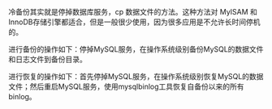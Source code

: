 

冷备份其实就是停掉数据库服务，cp 数据文件的方法。这种方法对 MyISAM 和 InnoDB存储引擎都适合，但是一般很少使用，因为很多应用是不允许长时间停机的。

进行备份的操作如下：停掉MySQL服务，在操作系统级别备份MySQL的数据文件和日志文件到备份目录。

进行恢复的操作如下：首先停掉MySQL服务，在操作系统级别恢复MySQL的数据文件；然后重启MySQL服务，使用mysqlbinlog工具恢复自备份以来的所有binlog。



